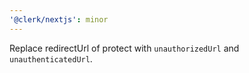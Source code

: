 ```yaml
---
'@clerk/nextjs': minor
---
```


Replace redirectUrl of protect with `unauthorizedUrl` and `unauthenticatedUrl`.
